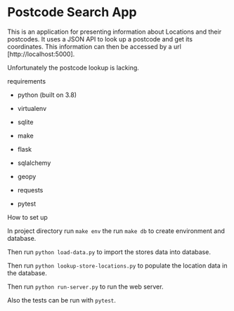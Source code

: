 # Postcode Search App

This is an application for presenting information about Locations and their postcodes. It uses a JSON API to look up a postcode and get its coordinates. This information can then be accessed by a url [http://localhost:5000].

Unfortunately the postcode lookup is lacking.


requirements

- python (built on 3.8)
- virtualenv
- sqlite
- make

- flask
- sqlalchemy
- geopy
- requests
- pytest

How to set up

In project directory run `make env` the run `make db` to create environment and database.

Then run `python load-data.py` to import the stores data into database.

Then run `python lookup-store-locations.py` to populate the location data in the database.

Then run `python run-server.py` to run the web server.

Also the tests can be run with `pytest`.

